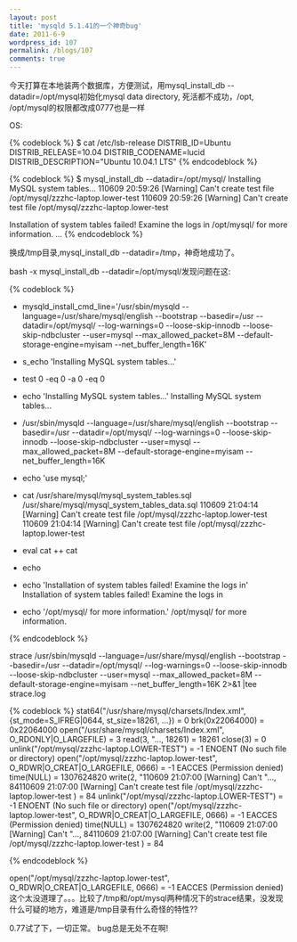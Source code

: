 ```yaml
---
layout: post
title: 'mysqld 5.1.41的一个神奇bug'
date: 2011-6-9
wordpress_id: 107
permalink: /blogs/107
comments: true
---
```


今天打算在本地装两个数据库，方便测试，用mysql_install_db --datadir=/opt/mysql初始化mysql data directory, 死活都不成功，/opt, /opt/mysql的权限都改成0777也是一样

OS:

{% codeblock %}
$ cat /etc/lsb-release 
DISTRIB_ID=Ubuntu
DISTRIB_RELEASE=10.04
DISTRIB_CODENAME=lucid
DISTRIB_DESCRIPTION="Ubuntu 10.04.1 LTS"
{% endcodeblock %}

{% codeblock %}
$ mysql_install_db --datadir=/opt/mysql/
Installing MySQL system tables...
110609 20:59:26 [Warning] Can't create test file /opt/mysql/zzzhc-laptop.lower-test
110609 20:59:26 [Warning] Can't create test file /opt/mysql/zzzhc-laptop.lower-test

Installation of system tables failed!  Examine the logs in
/opt/mysql/ for more information.
...
{% endcodeblock %}

换成/tmp目录,mysql_install_db --datadir=/tmp，神奇地成功了。

bash -x mysql_install_db --datadir=/opt/mysql/发现问题在这:

{% codeblock %}
+ mysqld_install_cmd_line='/usr/sbin/mysqld  --language=/usr/share/mysql/english --bootstrap   --basedir=/usr --datadir=/opt/mysql/ --log-warnings=0 --loose-skip-innodb   --loose-skip-ndbcluster  --user=mysql --max_allowed_packet=8M   --default-storage-engine=myisam   --net_buffer_length=16K'
+ s_echo 'Installing MySQL system tables...'
+ test 0 -eq 0 -a 0 -eq 0
+ echo 'Installing MySQL system tables...'
Installing MySQL system tables...
+ /usr/sbin/mysqld --language=/usr/share/mysql/english --bootstrap --basedir=/usr --datadir=/opt/mysql/ --log-warnings=0 --loose-skip-innodb --loose-skip-ndbcluster --user=mysql --max_allowed_packet=8M --default-storage-engine=myisam --net_buffer_length=16K
+ echo 'use mysql;'
+ cat /usr/share/mysql/mysql_system_tables.sql /usr/share/mysql/mysql_system_tables_data.sql
110609 21:04:14 [Warning] Can't create test file /opt/mysql/zzzhc-laptop.lower-test
110609 21:04:14 [Warning] Can't create test file /opt/mysql/zzzhc-laptop.lower-test
+ eval cat
++ cat
+ echo

+ echo 'Installation of system tables failed!  Examine the logs in'
Installation of system tables failed!  Examine the logs in
+ echo '/opt/mysql/ for more information.'
/opt/mysql/ for more information.

{% endcodeblock %}

strace /usr/sbin/mysqld --language=/usr/share/mysql/english --bootstrap --basedir=/usr --datadir=/opt/mysql/ --log-warnings=0 --loose-skip-innodb --loose-skip-ndbcluster --user=mysql --max_allowed_packet=8M --default-storage-engine=myisam --net_buffer_length=16K 2>&amp;1 |tee strace.log

{% codeblock %}
stat64("/usr/share/mysql/charsets/Index.xml", {st_mode=S_IFREG|0644, st_size=18261, ...}) = 0 
brk(0x22064000)                         = 0x22064000
open("/usr/share/mysql/charsets/Index.xml", O_RDONLY|O_LARGEFILE) = 3 
read(3, "..., 18261) = 18261
close(3)                                = 0 
unlink("/opt/mysql/zzzhc-laptop.LOWER-TEST") = -1 ENOENT (No such file or directory)
open("/opt/mysql/zzzhc-laptop.lower-test", O_RDWR|O_CREAT|O_LARGEFILE, 0666) = -1 EACCES (Permission denied)
time(NULL)                              = 1307624820
write(2, "110609 21:07:00 [Warning] Can't "..., 84110609 21:07:00 [Warning] Can't create test file /opt/mysql/zzzhc-laptop.lower-test
) = 84
unlink("/opt/mysql/zzzhc-laptop.LOWER-TEST") = -1 ENOENT (No such file or directory)
open("/opt/mysql/zzzhc-laptop.lower-test", O_RDWR|O_CREAT|O_LARGEFILE, 0666) = -1 EACCES (Permission denied)
time(NULL)                              = 1307624820
write(2, "110609 21:07:00 [Warning] Can't "..., 84110609 21:07:00 [Warning] Can't create test file /opt/mysql/zzzhc-laptop.lower-test
) = 84

{% endcodeblock %}

open("/opt/mysql/zzzhc-laptop.lower-test", O_RDWR|O_CREAT|O_LARGEFILE, 0666) = -1 EACCES (Permission denied) 这个太没道理了。。。比较了/tmp和/opt/mysql两种情况下的strace结果，没发现什么可疑的地方，难道是/tmp目录有什么奇怪的特性??

0.77试了下，一切正常。
bug总是无处不在啊!
